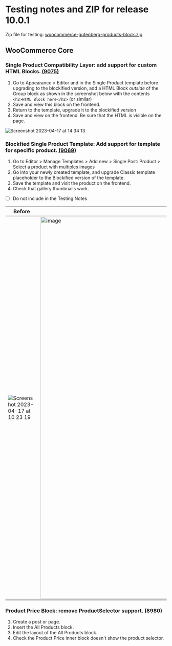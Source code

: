 # Testing notes and ZIP for release 10.0.1

Zip file for testing: [woocommerce-gutenberg-products-block.zip](https://github.com/woocommerce/woocommerce-blocks/files/11260936/woocommerce-gutenberg-products-block.zip)

## WooCommerce Core

### Single Product Compatibility Layer: add support for custom HTML Blocks. [(9075)](https://github.com/woocommerce/woocommerce-blocks/pull/9075)

1. Go to Appearance > Editor and in the Single Product template before upgrading to the blockified version, add a HTML Block _outside_ of the Group block as shown in the screenshot below with the contents `<h2>HTML Block here</h2>` (or similar)
2. Save and view this block on the frontend.
3. Return to the template, upgrade it to the blockified version
4. Save and view on the frontend. Be sure that the HTML is visible on the page.

![Screenshot 2023-04-17 at 14 34 13](https://user-images.githubusercontent.com/8639742/232499923-9ca7cb7a-c4e7-417d-af78-a8b86b87ea10.png)

### Blockfied Single Product Template: Add support for template for specific product. [(9069)](https://github.com/woocommerce/woocommerce-blocks/pull/9069)

1. Go to Editor > Manage Templates > Add new > Single Post: Product > Select a product with multiples images
2. Go into your newly created template, and upgrade Classic template placeholder to the Blockified version of the template.
3. Save the template and visit the product on the frontend.
4. Check that gallery thumbnails work.

* [ ] Do not include in the Testing Notes <!-- Check this box if this PR can't be tested by users (ie: it doesn't include user-facing changes or it can't be tested without manually modifying the code). -->

| Before | After |
|--------|--------|
|![Screenshot 2023-04-17 at 10 23 19](https://user-images.githubusercontent.com/8639742/232442575-6c3929f3-bdf2-403b-89dc-4a2f21d00312.png)|<img width="1194" alt="image" src="https://user-images.githubusercontent.com/4463174/232467549-35a54ad7-e90a-4263-aa5d-afff83838407.png">|

### Product Price Block: remove ProductSelector support.  [(8980)](https://github.com/woocommerce/woocommerce-blocks/pull/8980)

1. Create a post or page.
2. Insert the All Products block.
3. Edit the layout of the All Products block.
4. Check the Product Price inner block doesn't show the product selector.

